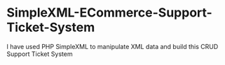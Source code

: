 # SimpleXML-ECommerce-Support-Ticket-System
I have used PHP SimpleXML to manipulate XML data and build this CRUD Support Ticket System
